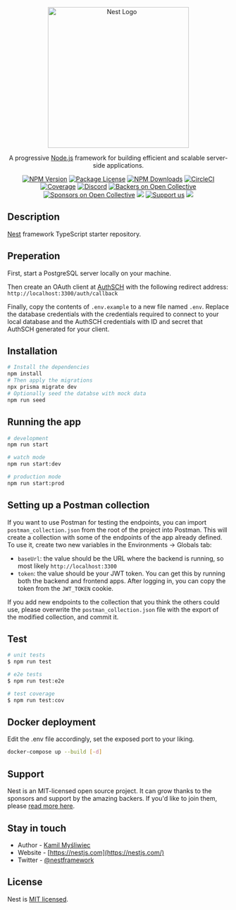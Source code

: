 <p align="center">
  <a href="http://nestjs.com/" target="blank"><img src="https://nestjs.com/img/logo_text.svg" width="320" alt="Nest Logo" /></a>
</p>

[circleci-image]: https://img.shields.io/circleci/build/github/nestjs/nest/master?token=abc123def456
[circleci-url]: https://circleci.com/gh/nestjs/nest

  <p align="center">A progressive <a href="http://nodejs.org" target="_blank">Node.js</a> framework for building efficient and scalable server-side applications.</p>
    <p align="center">
<a href="https://www.npmjs.com/~nestjscore" target="_blank"><img src="https://img.shields.io/npm/v/@nestjs/core.svg" alt="NPM Version" /></a>
<a href="https://www.npmjs.com/~nestjscore" target="_blank"><img src="https://img.shields.io/npm/l/@nestjs/core.svg" alt="Package License" /></a>
<a href="https://www.npmjs.com/~nestjscore" target="_blank"><img src="https://img.shields.io/npm/dm/@nestjs/common.svg" alt="NPM Downloads" /></a>
<a href="https://circleci.com/gh/nestjs/nest" target="_blank"><img src="https://img.shields.io/circleci/build/github/nestjs/nest/master" alt="CircleCI" /></a>
<a href="https://coveralls.io/github/nestjs/nest?branch=master" target="_blank"><img src="https://coveralls.io/repos/github/nestjs/nest/badge.svg?branch=master#9" alt="Coverage" /></a>
<a href="https://discord.gg/G7Qnnhy" target="_blank"><img src="https://img.shields.io/badge/discord-online-brightgreen.svg" alt="Discord"/></a>
<a href="https://opencollective.com/nest#backer" target="_blank"><img src="https://opencollective.com/nest/backers/badge.svg" alt="Backers on Open Collective" /></a>
<a href="https://opencollective.com/nest#sponsor" target="_blank"><img src="https://opencollective.com/nest/sponsors/badge.svg" alt="Sponsors on Open Collective" /></a>
  <a href="https://paypal.me/kamilmysliwiec" target="_blank"><img src="https://img.shields.io/badge/Donate-PayPal-ff3f59.svg"/></a>
    <a href="https://opencollective.com/nest#sponsor"  target="_blank"><img src="https://img.shields.io/badge/Support%20us-Open%20Collective-41B883.svg" alt="Support us"></a>
  <a href="https://twitter.com/nestframework" target="_blank"><img src="https://img.shields.io/twitter/follow/nestframework.svg?style=social&label=Follow"></a>
</p>
  <!--[![Backers on Open Collective](https://opencollective.com/nest/backers/badge.svg)](https://opencollective.com/nest#backer)
  [![Sponsors on Open Collective](https://opencollective.com/nest/sponsors/badge.svg)](https://opencollective.com/nest#sponsor)-->

## Description

[Nest](https://github.com/nestjs/nest) framework TypeScript starter repository.

## Preperation

First, start a PostgreSQL server locally on your machine.

Then create an OAuth client at [AuthSCH](https://auth.sch.bme.hu/console/index) with the following redirect address: `http://localhost:3300/auth/callback`

Finally, copy the contents of `.env.example` to a new file named `.env`. Replace the database credentials with the credentials required to connect to your local database and the AuthSCH credentials with ID and secret that AuthSCH generated for your client.

## Installation

```bash
# Install the dependencies
npm install
# Then apply the migrations
npx prisma migrate dev
# Optionally seed the databse with mock data
npm run seed
```

## Running the app

```bash
# development
npm run start

# watch mode
npm run start:dev

# production mode
npm run start:prod
```

## Setting up a Postman collection

If you want to use Postman for testing the endpoints, you can import `postman_collection.json` from the root of the project into Postman. This will create a collection with some of the endpoints of the app already defined. To use it, create two new variables in the Environments -> Globals tab:

- `baseUrl`: the value should be the URL where the backend is running, so most likely `http://localhost:3300`
- `token`: the value should be your JWT token. You can get this by running both the backend and frontend apps. After logging in, you can copy the token from the `JWT_TOKEN` cookie.

If you add new endpoints to the collection that you think the others could use, please overwrite the `postman_collection.json` file with the export of the modified collection, and commit it.

## Test

```bash
# unit tests
$ npm run test

# e2e tests
$ npm run test:e2e

# test coverage
$ npm run test:cov
```

## Docker deployment

Edit the .env file accordingly, set the exposed port to your liking.

```bash
docker-compose up --build [-d]
```

## Support

Nest is an MIT-licensed open source project. It can grow thanks to the sponsors and support by the amazing backers. If you'd like to join them, please [read more here](https://docs.nestjs.com/support).

## Stay in touch

- Author - [Kamil Myśliwiec](https://kamilmysliwiec.com)
- Website - [https://nestjs.com](https://nestjs.com/)
- Twitter - [@nestframework](https://twitter.com/nestframework)

## License

Nest is [MIT licensed](LICENSE).
